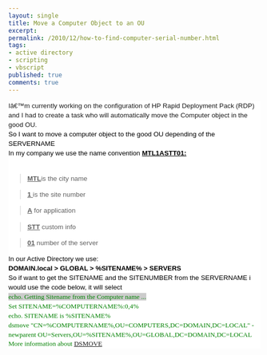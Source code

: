 ```yaml
---
layout: single
title: Move a Computer Object to an OU
excerpt: 
permalink: /2010/12/how-to-find-computer-serial-number.html
tags: 
- active directory
- scripting
- vbscript
published: true
comments: true
---
```

<div class="MsoNormal" style="background: white; line-height: 14.25pt; margin: 0in 0in 0pt;"><span style="font-family: Arial; font-size: 10pt;">Iâ€™m currently working on the configuration of HP Rapid Deployment Pack (RDP) and I had to create a task who will automatically move the Computer object in the good OU.<div class="MsoNormal" style="background: white; line-height: 14.25pt; margin: 0in 0in 0pt;">
<div class="MsoNormal" style="background: white; line-height: 14.25pt; margin: 0in 0in 0pt;"><span style="color: black; font-family: Arial; font-size: 10pt;">So I want to move a computer object to the good OU depending of the SERVERNAME<div class="MsoNormal" style="background: white; line-height: 14.25pt; margin: 0in 0in 0pt;"><span style="font-family: Arial;"><span style="font-size: 10pt;">In my company we use the name convention <b><u><span style="font-size: 10pt;">MTL1ASTT01:</u></b><div class="MsoNormal" style="background: white; line-height: 14.25pt; margin: 0in 0in 0pt;"><b><u><br style="mso-special-character: line-break;" /><span style="font-family: Arial;"></u></b><blockquote><div class="MsoNormal" style="background: white; line-height: 14.25pt; margin: 0in 0in 0pt;"><span style="font-family: Arial;"><b><u><span style="font-size: 10pt;">MTL</u></b><span style="font-size: 10pt;"><b></b><span style="font-size: 10pt;">is the city name</blockquote><blockquote><div class="MsoNormal" style="background: white; line-height: 14.25pt; margin: 0in 0in 0pt;"><span style="font-family: Arial;"><b><u><span style="font-size: 10pt;">1 </u></b><span style="font-size: 10pt;">is the site number</blockquote><blockquote><div class="MsoNormal" style="background: white; line-height: 14.25pt; margin: 0in 0in 0pt;"><span style="font-family: Arial;"><b><u><span style="font-size: 10pt;">A</u></b><span style="font-size: 10pt;"> for application</blockquote><blockquote><div class="MsoNormal" style="background: white; line-height: 14.25pt; margin: 0in 0in 0pt;"><span style="font-family: Arial;"><b><u><span style="font-size: 10pt;">STT</u></b><span style="font-size: 10pt;"> custom info</blockquote><blockquote><div class="MsoNormal" style="background: white; line-height: 14.25pt; margin: 0in 0in 0pt;"><span style="font-family: Arial;"><b><u><span style="font-size: 10pt;">01</u></b><span style="font-size: 10pt;"> number of the server</blockquote><div class="MsoNormal" style="background: white; line-height: 14.25pt; margin: 0in 0in 0pt;"><span style="color: black; font-family: Arial; font-size: 10pt;">In our Active Directory we use:<div class="MsoNormal" style="background: white; line-height: 14.25pt; margin: 0in 0in 0pt;">
<div class="MsoNormal" style="background: white; line-height: 14.25pt; margin: 0in 0in 0pt;"><span style="color: black; font-family: Arial; font-size: 10pt;"><strong>DOMAIN.local > GLOBAL > %SITENAME% > SERVERS</strong><div class="MsoNormal" style="background: white; line-height: 14.25pt; margin: 0in 0in 0pt;">
<div class="MsoNormal" style="background: white; line-height: 14.25pt; margin: 0in 0in 0pt;"><span style="color: black; font-family: Arial; font-size: 10pt;">So if want to get the SITENAME and the SITENUMBER from the SERVERNAME i would use the code below, it will select<div class="MsoNormal" style="background: white; line-height: 14.25pt; margin: 0in 0in 0pt;">
<div class="MsoNormal" style="background: white; line-height: 14.25pt; margin: 0in 0in 0pt;"><span style="background-color: #cccccc; color: black; font-family: Arial; font-size: 10pt;"><span style="color: green; font-family: 'Lucida Console'; font-size: 10pt;">echo. Getting Sitename from the Computer name ...<div class="MsoNormal" style="background: white; line-height: 14.25pt; margin: 0in 0in 0pt;"><span style="color: green; font-family: 'Lucida Console'; font-size: 10pt;">Set SITENAME=%COMPUTERNAME%:0,4%<div class="MsoNormal" style="background: white; line-height: 14.25pt; margin: 0in 0in 0pt;"><span style="color: green; font-family: 'Lucida Console'; font-size: 10pt;">echo. SITENAME is %SITENAME%<div class="MsoNormal" style="background: white; line-height: 14.25pt; margin: 0in 0in 0pt;"><span style="color: green; font-family: 'Lucida Console'; font-size: 10pt;">dsmove "CN=%COMPUTERNAME%,OU=COMPUTERS,DC=DOMAIN,DC=LOCAL" -newparent OU=Servers,OU=%SITENAME%,OU=GLOBAL,DC=DOMAIN,DC=LOCAL<div class="MsoNormal" style="line-height: 13pt; margin: 0in 0in 0pt;">
<div class="MsoNormal" style="line-height: 13pt; margin: 0in 0in 0pt;">More information about <a href="http://technet.microsoft.com/en-us/library/cc731094(WS.10).aspx" target="_blank">DSMOVE</a>
